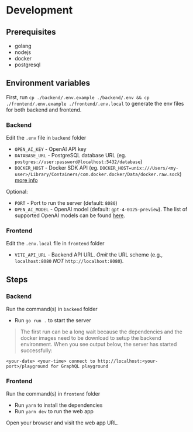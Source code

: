# Development

## Prerequisites
- golang
- nodejs
- docker
- postgresql

## Environment variables
First, run `cp ./backend/.env.example ./backend/.env && cp ./frontend/.env.example ./frontend/.env.local` to generate the env files for both backend and frontend.

### Backend
Edit the `.env` file in `backend` folder
- `OPEN_AI_KEY` - OpenAI API key
- `DATABASE_URL` - PostgreSQL database URL (eg. `postgres://user:password@localhost:5432/database`)
- `DOCKER_HOST` - Docker SDK API (eg. `DOCKER_HOST=unix:///Users/<my-user>/Library/Containers/com.docker.docker/Data/docker.raw.sock`) [more info](https://stackoverflow.com/a/62757128/5922857)

Optional:
- `PORT` - Port to run the server (default: `8080`)
- `OPEN_AI_MODEL` - OpenAI model (default: `gpt-4-0125-preview`). The list of supported OpenAI models can be found [here](https://pkg.go.dev/github.com/sashabaranov/go-openai#pkg-constants).
### Frontend
Edit the `.env.local` file in `frontend` folder
- `VITE_API_URL` - Backend API URL. *Omit* the URL scheme (e.g., `localhost:8080` *NOT* `http://localhost:8080`).

## Steps
### Backend
Run the command(s) in `backend` folder
- Run `go run .` to start the server

>The first run can be a long wait because the dependencies and the docker images need to be download to setup the backend environment.
When you see output below, the server has started successfully:
```
<your-date> <your-time> connect to http://localhost:<your-port>/playground for GraphQL playground
```
### Frontend
Run the command(s) in `frontend` folder
- Run `yarn` to install the dependencies
- Run `yarn dev` to run the web app

Open your browser and visit the web app URL.
